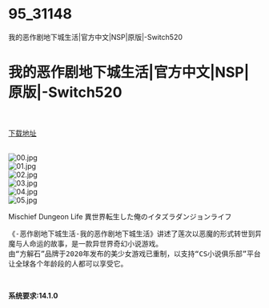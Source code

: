 # 95_31148
我的恶作剧地下城生活|官方中文|NSP|原版|-Switch520
# 我的恶作剧地下城生活|官方中文|NSP|原版|-Switch520
 <br/></br>
[下载地址](https://www.switch520.cc/article/31148 "下载地址")
<br/></br>

<p><img title="00.jpg" src="https://www.switch520.cc/muke_img/2022_05_12_f772741973f88.jpg" alt="00.jpg"><br>
<img title="01.jpg" src="https://www.switch520.cc/muke_img/2022_05_12_62781f330c0e6.jpg" alt="01.jpg"><br>
<img title="02.jpg" src="https://www.switch520.cc/muke_img/2022_05_12_b47fafebcbac4.jpg" alt="02.jpg"><br>
<img title="03.jpg" src="https://www.switch520.cc/muke_img/2022_05_12_e2805a5f9dd43.jpg" alt="03.jpg"><br>
<img title="04.jpg" src="https://www.switch520.cc/muke_img/2022_05_12_4dc944a78f44d.jpg" alt="04.jpg"><br>
<img title="05.jpg" src="https://www.switch520.cc/muke_img/2022_05_12_32e5c0efc7e68.jpg" alt="05.jpg"></p>
<p>Mischief Dungeon Life 異世界転生した俺のイタズラダンジョンライフ</p>
<pre class="tw-data-text tw-text-large tw-ta" dir="ltr" data-placeholder="翻译"><span class="Y2IQFc" lang="zh-CN">《-恶作剧地下城生活-我的恶作剧地下城生活》讲述了莲次以恶魔的形式转世到异世界遇到女主角时，
魔与人命运的故事，是一款异世界奇幻小说游戏。
由“方解石”品牌于2020年发布的美少女游戏已重制，以支持“CS小说俱乐部”平台，
让全球各个年龄段的人都可以享受它。

</span></pre>
<p><strong>系统要求:14.1.0</strong></p>



<div id="gtx-trans" style="position: absolute; left: 315px; top: 3810.69px;">
<div class="gtx-trans-icon"></div>
</div>
<p></p> 
